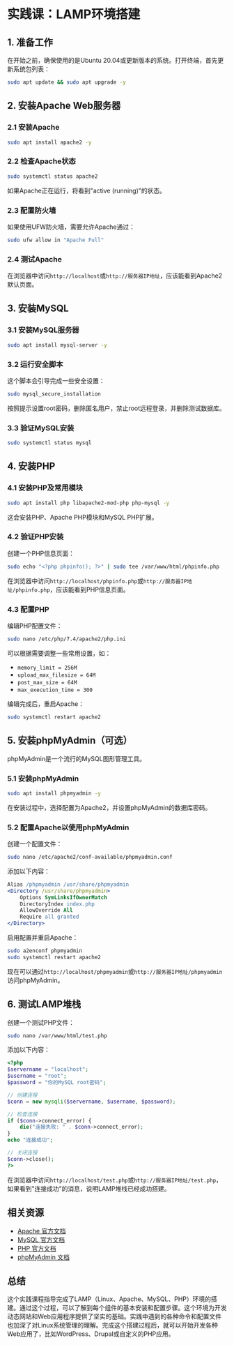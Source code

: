 # 实践课：LAMP环境搭建

## 1. 准备工作

在开始之前，确保使用的是Ubuntu 20.04或更新版本的系统。打开终端，首先更新系统包列表：

```bash
sudo apt update && sudo apt upgrade -y
```

## 2. 安装Apache Web服务器

### 2.1 安装Apache

```bash
sudo apt install apache2 -y
```

### 2.2 检查Apache状态

```bash
sudo systemctl status apache2
```

如果Apache正在运行，将看到"active (running)"的状态。

### 2.3 配置防火墙

如果使用UFW防火墙，需要允许Apache通过：

```bash
sudo ufw allow in "Apache Full"
```

### 2.4 测试Apache

在浏览器中访问`http://localhost`或`http://服务器IP地址`，应该能看到Apache2默认页面。

## 3. 安装MySQL

### 3.1 安装MySQL服务器

```bash
sudo apt install mysql-server -y
```

### 3.2 运行安全脚本

这个脚本会引导完成一些安全设置：

```bash
sudo mysql_secure_installation
```

按照提示设置root密码，删除匿名用户，禁止root远程登录，并删除测试数据库。

### 3.3 验证MySQL安装

```bash
sudo systemctl status mysql
```

## 4. 安装PHP

### 4.1 安装PHP及常用模块

```bash
sudo apt install php libapache2-mod-php php-mysql -y
```

这会安装PHP、Apache PHP模块和MySQL PHP扩展。

### 4.2 验证PHP安装

创建一个PHP信息页面：

```bash
sudo echo "<?php phpinfo(); ?>" | sudo tee /var/www/html/phpinfo.php
```

在浏览器中访问`http://localhost/phpinfo.php`或`http://服务器IP地址/phpinfo.php`，应该能看到PHP信息页面。

### 4.3 配置PHP

编辑PHP配置文件：

```bash
sudo nano /etc/php/7.4/apache2/php.ini
```

可以根据需要调整一些常用设置，如：
- `memory_limit = 256M`
- `upload_max_filesize = 64M`
- `post_max_size = 64M`
- `max_execution_time = 300`

编辑完成后，重启Apache：

```bash
sudo systemctl restart apache2
```

## 5. 安装phpMyAdmin（可选）

phpMyAdmin是一个流行的MySQL图形管理工具。

### 5.1 安装phpMyAdmin

```bash
sudo apt install phpmyadmin -y
```

在安装过程中，选择配置为Apache2，并设置phpMyAdmin的数据库密码。

### 5.2 配置Apache以使用phpMyAdmin

创建一个配置文件：

```bash
sudo nano /etc/apache2/conf-available/phpmyadmin.conf
```

添加以下内容：

```apache
Alias /phpmyadmin /usr/share/phpmyadmin
<Directory /usr/share/phpmyadmin>
    Options SymLinksIfOwnerMatch
    DirectoryIndex index.php
    AllowOverride All
    Require all granted
</Directory>
```

启用配置并重启Apache：

```bash
sudo a2enconf phpmyadmin
sudo systemctl restart apache2
```

现在可以通过`http://localhost/phpmyadmin`或`http://服务器IP地址/phpmyadmin`访问phpMyAdmin。

## 6. 测试LAMP堆栈

创建一个测试PHP文件：

```bash
sudo nano /var/www/html/test.php
```

添加以下内容：

```php
<?php
$servername = "localhost";
$username = "root";
$password = "你的MySQL root密码";

// 创建连接
$conn = new mysqli($servername, $username, $password);

// 检查连接
if ($conn->connect_error) {
    die("连接失败: " . $conn->connect_error);
}
echo "连接成功";

// 关闭连接
$conn->close();
?>
```

在浏览器中访问`http://localhost/test.php`或`http://服务器IP地址/test.php`，如果看到"连接成功"的消息，说明LAMP堆栈已经成功搭建。

## 相关资源

- [Apache 官方文档](https://httpd.apache.org/docs/)
- [MySQL 官方文档](https://dev.mysql.com/doc/)
- [PHP 官方文档](https://www.php.net/manual/en/)
- [phpMyAdmin 文档](https://docs.phpmyadmin.net/)

## 总结

这个实践课程指导完成了LAMP（Linux、Apache、MySQL、PHP）环境的搭建。通过这个过程，可以了解到每个组件的基本安装和配置步骤。这个环境为开发动态网站和Web应用程序提供了坚实的基础。实践中遇到的各种命令和配置文件也加深了对Linux系统管理的理解。完成这个搭建过程后，就可以开始开发各种Web应用了，比如WordPress、Drupal或自定义的PHP应用。
